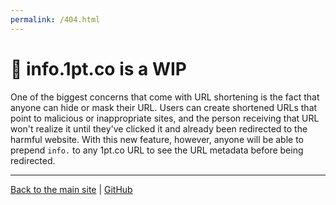 ```yaml
---
permalink: /404.html
---
```


# 🚧 info.1pt.co is a WIP

One of the biggest concerns that come with URL shortening is the fact that anyone can hide or mask their URL. 
Users can create shortened URLs that point to malicious or inappropriate sites, 
and the person receiving that URL won't realize it until they've clicked it and already been redirected to the harmful website. 
With this new feature, however, anyone will be able to prepend `info.` to any 1pt.co URL to see the URL metadata before being redirected. 

---
[Back to the main site](https://1pt.co) | [GitHub](https://www.github.com/1pt-co/1pt)
